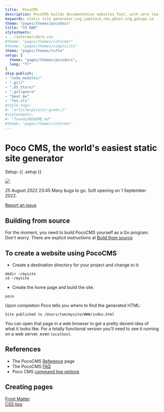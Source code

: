 ```yaml
---
title:  PocoCMS
description: PocoCMS builds documentation websites fast, with zero learning or configuration required
keywords: static site generator,ssg,jamstack,cms,ghost.org,gohugo.io
theme: "pages/themes/pocodocs"
title: "YO MAM"
stylesheets:
- ../informer/dark.css
#theme: "pages/themes/informer"
#theme: "pages/themes/simplicity"
theme: "pages/themes/tufte"
setup: [
  theme: "pages/themes/pocodocs",
  lang: "fr"
]
skip-publish:
- "node_modules/" 
- ".git/"
- ".DS_Store/" 
- ".gitignore"
- "beat me"
- "foo.xls"
#style-tags:
#- "article>p{color:green;}"
#stylesheets:
#- "foundinREADME.md"
#theme: "pages/themes/informer"
---
```

# Poco CMS, the world's easiest static site generator

Setup: {{ .setup }}

![](https://www.youtube.com/watch?v=dQw4w9WgXcQ)

*25 August 2022* 23:45 Many bugs to go. Soft opening on 1 September 2022.

[Report an issue](https://github.com/pococms/poco/issues)

## Building from source

For the moment, you need to build PocoCMS yourself as a 
Go program. Don't worry. There are explicit instructions at
[Build from source](pages/build-from-source.html)

## To create a website using PocoCMS

* Create a destination directory for your project and change to it:

```
mkdir ~/mysite
cd ~/mysite
```

* Create the home page and build the site.

```
poco
```

Upon completion Poco tells you where to find
the generated HTML:

```
Site published to /Users/tom/mysite/WWW/index.html
```

You can open that page in a web browser to get a pretty decent
idea of what it looks like. For a totally functional version
you'll need to see it running on a web server, even `localhost`.


## References
* The PocoCMS [Reference](pages/reference.html) page
* The PocoCMS [FAQ](pages/faq.html)
* Poco CMS [command line options](pages/cli.html)

## Creating pages
[Front Matter](pages/front-matter.html)  
[CSS tips](pages/css-tips.html)  


